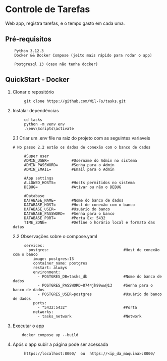 # Controle de Tarefas

Web app, registra tarefas, e o tempo gasto em cada uma.

## Pré-requisitos

```
    Python 3.12.3
    Docker && Docker Compose (jeito mais rápido para rodar o app)
    
    Postgresql 13 (caso não tenha docker)
```

## QuickStart - Docker

1. Clonar o repositório
    
   ```shell
        git clone https://github.com/Wil-Fs/tasks.git
   ```

2. Instalar dependências 

   ```shell
        cd tasks
        python -m venv env
        .\env\Scripts\activate
   ```
   2.1 Criar um .env file na raiz do projeto com as seguintes variaveis
   ```
   # No passo 2.2 estão os dados de conexão com o banco de dados
        
        #Super user   
        ADMIN_USER=          #Username do Admin no sistema
        ADMIN_PASSWORD=      #Senha para o Admin   
        ADMIN_EMAIL=         #Email para o Admin
        
        #App settings
        ALLOWED_HOSTS=       #Hosts permitidos no sistema
        DEBUG=               #Ativar ou não o DEBUG
            
        #Database  
        DATABASE_NAME=       #Nome do banco de dados
        DATABASE_HOST=       #Host de conexão com o banco
        DATABASE_USER=       #Usuário do banco
        DATABASE_PASSWORD=   #Senha para o banco
        DATABASE_PORT=       #Porta Ex: 5432
        TIME_ZONE=           #Define o horário local e formato das datas
   ```
   2.2 Observações sobre o compose.yaml
    ```
         services:
           postgres:                                 #Host de conexão com o banco
             image: postgres:13
             container_name: postgres
             restart: always
             environment:
               - POSTGRES_DB=tasks_db                #Nome do banco de dados
               - POSTGRES_PASSWORD=8744jk99ww@13     #Senha para o banco de dados
               - POSTGRES_USER=postgres              #Usuário do banco de dados
             ports:
               - "5432:5432"                         #Porta
             networks:
               - tasks_network                       #Network
    ```
3. Executar o app
    ```shell
        docker compose up --build
    ```
4. Após o app subir a página pode ser acessada
   ```
        https://localhost:8000/  ou  https://<ip_da_maquina>:8000/
   ```